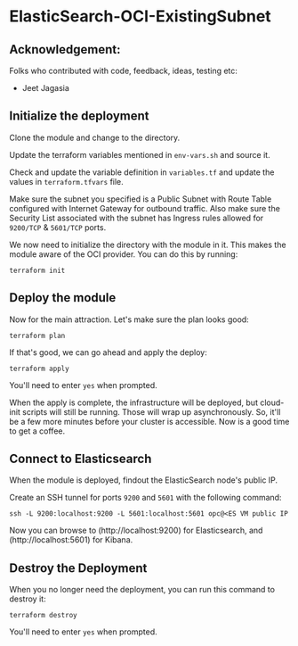 # ElasticSearch-OCI-ExistingSubnet

## Acknowledgement: 
Folks who contributed with code, feedback, ideas, testing etc:
-  Jeet Jagasia

## Initialize the deployment
Clone the module and change to the directory.

Update the terraform variables mentioned in `env-vars.sh` and source it.

Check and update the variable definition in `variables.tf` and update the values in `terraform.tfvars` file. 

Make sure the subnet you specified is a Public Subnet with Route Table configured with Internet Gateway for outbound traffic. Also make sure the Security List associated with the subnet has Ingress rules allowed for `9200/TCP` & `5601/TCP` ports.

We now need to initialize the directory with the module in it.  This makes the module aware of the OCI provider.  You can do this by running:

    terraform init

## Deploy the module
Now for the main attraction.  Let's make sure the plan looks good:

    terraform plan


If that's good, we can go ahead and apply the deploy:

    terraform apply

You'll need to enter `yes` when prompted.  


When the apply is complete, the infrastructure will be deployed, but cloud-init scripts will still be running.  Those will wrap up asynchronously.  So, it'll be a few more minutes before your cluster is accessible.  Now is a good time to get a coffee.


## Connect to Elasticsearch
When the module is deployed, findout the ElasticSearch node's public IP.

Create an SSH tunnel for ports `9200` and `5601` with the following command:

`ssh -L 9200:localhost:9200 -L 5601:localhost:5601 opc@<ES VM public IP`

Now you can browse to (http://localhost:9200) for Elasticsearch, and (http://localhost:5601) for Kibana.

## Destroy the Deployment
When you no longer need the deployment, you can run this command to destroy it:

    terraform destroy

You'll need to enter `yes` when prompted.
